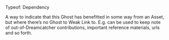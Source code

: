 Typeof: Dependency

A way to indicate that this Ghost has benefitted in some way from an Asset, but where there’s no Ghost to Weak Link to.  E.g. can be used to keep note of out-of-Dreamcatcher contributions, important reference materials, urls and so forth.